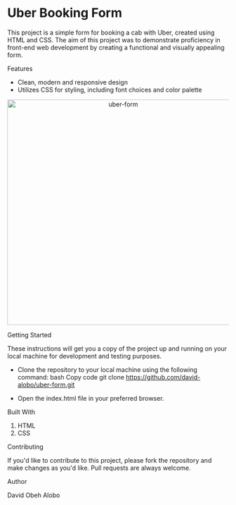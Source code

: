 # Uber Booking Form

This project is a simple form for booking a cab with Uber, created using HTML and CSS. The aim of this project was to demonstrate proficiency in front-end web development by creating a functional and visually appealing form.

Features

- Clean, modern and responsive design
- Utilizes CSS for styling, including font choices and color palette

<center><img width="512" alt="uber-form" src="https://user-images.githubusercontent.com/88712885/215929471-55231544-93e0-4307-833b-181fabb2b185.png">
</center>

Getting Started

These instructions will get you a copy of the project up and running on your local machine for development and testing purposes.

- Clone the repository to your local machine using the following command:
bash
Copy code
git clone https://github.com/david-alobo/uber-form.git

- Open the index.html file in your preferred browser.

Built With

1. HTML
2. CSS

Contributing

If you'd like to contribute to this project, please fork the repository and make changes as you'd like. Pull requests are always welcome.

Author

David Obeh Alobo
